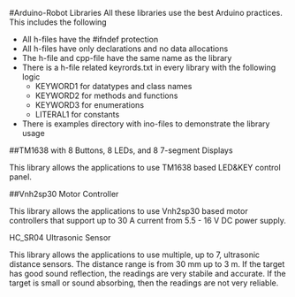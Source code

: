 #Arduino-Robot Libraries
All these libraries use the best Arduino practices.  This includes the following
 * All h-files have the #ifndef protection
 * All h-files have only declarations and no data allocations
 * The h-file and cpp-file have the same name as the library
 * There is a h-file related keyrords.txt in every library with the following logic
    * KEYWORD1 for datatypes and class names
    * KEYWORD2 for methods and functions
    * KEYWORD3 for enumerations
    * LITERAL1 for constants
 * There is examples directory with ino-files to demonstrate the library usage
  
##TM1638 with 8 Buttons, 8 LEDs, and 8 7-segment Displays

This library allows the applications to use TM1638 based LED&KEY control panel.

##Vnh2sp30 Motor Controller

This library allows the applications to use Vnh2sp30 based motor controllers that support up to 30 A current from 5.5 - 16 V DC power supply.

HC_SR04 Ultrasonic Sensor

This library allows the applications to use multiple, up to 7, ultrasonic distance sensors.  The distance range is from 30 mm up to 3 m.  If the target has good sound reflection, the readings are very stabile and accurate.  If the target is small or sound absorbing, then the readings are not very reliable. 
